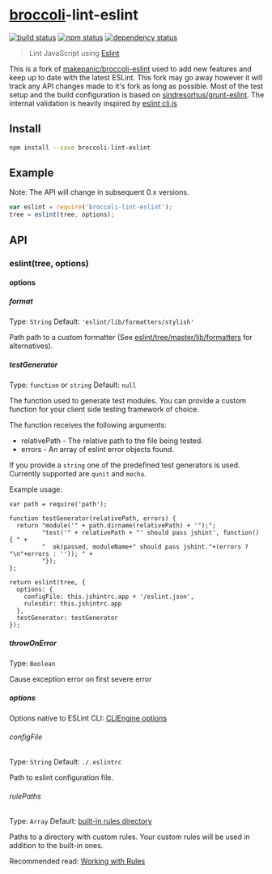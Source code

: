 # [broccoli](https://github.com/joliss/broccoli)-lint-eslint

[![build status](https://secure.travis-ci.org/jonathanKingston/broccoli-lint-eslint.svg)](http://travis-ci.org/jonathanKingston/broccoli-lint-eslint)
[![npm status](http://img.shields.io/npm/v/broccoli-lint-eslint.svg)](https://www.npmjs.org/package/broccoli-lint-eslint)
[![dependency status](https://david-dm.org/jonathanKingston/broccoli-lint-eslint.svg)](https://david-dm.org/jonathanKingston/broccoli-lint-eslint)

> Lint JavaScript using [Eslint](http://eslint.org/)

This is a fork of [makepanic/broccoli-eslint](https://github.com/makepanic/broccoli-eslint) used to add new features and keep up to date with the latest ESLint. This fork may go away however it will track any API changes made to it's fork as long as possible.
Most of the test setup and the build configuration is based on [sindresorhus/grunt-eslint](https://github.com/sindresorhus/grunt-eslint).
The internal validation is heavily inspired by [eslint cli.js](https://github.com/eslint/eslint/blob/master/lib/cli.js)

## Install

```bash
npm install --save broccoli-lint-eslint
```

## Example

Note: The API will change in subsequent 0.x versions.

```js
var eslint = require('broccoli-lint-eslint');
tree = eslint(tree, options);
```

## API

### eslint(tree, options)

#### options

##### format

Type: `String`
Default: `'eslint/lib/formatters/stylish'`

Path path to a custom formatter (See [eslint/tree/master/lib/formatters](https://github.com/eslint/eslint/tree/master/lib/formatters) for alternatives).

##### testGenerator

Type: `function` or `string`
Default: `null`

The function used to generate test modules. You can provide a custom function for your client side testing framework of choice.

The function receives the following arguments:

- relativePath - The relative path to the file being tested.
- errors - An array of eslint error objects found.

If you provide a `string` one of the predefined test generators is used. Currently supported are `qunit` and `mocha`.

Example usage:
```
var path = require('path');

function testGenerator(relativePath, errors) {
  return "module('" + path.dirname(relativePath) + '");";
         "test('" + relativePath + "' should pass jshint', function() { " +
         "  ok(passed, moduleName+" should pass jshint."+(errors ? "\n"+errors : '')); " +
         "});
};

return eslint(tree, {
  options: {
    configFile: this.jshintrc.app + '/eslint.json',
    rulesdir: this.jshintrc.app
  },
  testGenerator: testGenerator
});
```

##### throwOnError

Type: `Boolean`

Cause exception error on first severe error

##### options
Options native to ESLint CLI: [CLIEngine options](http://eslint.org/docs/developer-guide/nodejs-api#cliengine)

###### configFile

Type: `String`
Default: `./.eslintrc`

Path to eslint configuration file.

###### rulePaths

Type: `Array`
Default: [built-in rules directory](https://github.com/eslint/eslint/tree/master/lib/rules)

Paths to a directory with custom rules. Your custom rules will be used in addition to the built-in ones.

Recommended read: [Working with Rules](https://github.com/eslint/eslint/blob/master/docs/developer-guide/working-with-rules.md)
